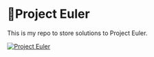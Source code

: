 # 🔭Project Euler

This is my repo to store solutions to Project Euler.

[![Project Euler](https://projecteuler.net/profile/caiangums.png)](https://projecteuler.net/profile/caiangums.png)

